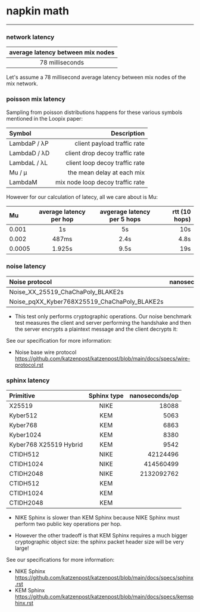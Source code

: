 
# napkin math

---



### network latency

| average latency between mix nodes |
| :---:                             |
| 78 milliseconds                   |

Let's assume a 78 millisecond average latency between mix nodes of the mix network.


### poisson mix latency

Sampling from poisson distributions happens for these various symbols mentioned
in the Loopix paper:

| Symbol | Description |
| :---   | ---:        |
| LambdaP / λP | client payload traffic rate |
| LambdaD / λD | client drop decoy traffic rate |
| LambdaL / λL | client loop decoy traffic rate |
| Mu / μ  | the mean delay at each mix |
| LambdaM | mix node loop decoy traffic rate |


However for our calculation of latecy, all we care about is Mu:

| Mu | average latency per hop | avgerage latency per 5 hops | rtt (10 hops) |
| :---   | :---:                   | :---: | ---:                                |
| 0.001 | 1s | 5s | 10s |
| 0.002 | 487ms | 2.4s | 4.8s |
| 0.0005 | 1.925s | 9.5s | 19s |


### noise latency

| Noise protocol | nanoseconds/op |
| :---           |  ---:          |
| Noise_XX_25519_ChaChaPoly_BLAKE2s | 28816 |
| Noise_pqXX_Kyber768X25519_ChaChaPoly_BLAKE2s | 94828 |


* This test only performs cryptographic operations. Our noise
benchmark test measures the client and server performing the handshake
and then the server encrypts a plaintext message and the client
decrypts it:

See our specification for more information:
* Noise base wire protocol https://github.com/katzenpost/katzenpost/blob/main/docs/specs/wire-protocol.rst


### sphinx latency

| Primitive | Sphinx type | nanoseconds/op |
| :---      |  :---:      |     ---:       |
| X25519 | NIKE | 18088 |
| Kyber512 | KEM | 5063 |
| Kyber768 | KEM | 6863 |
| Kyber1024 | KEM | 8380 |
| Kyber768 X25519 Hybrid | KEM | 9542 |
| CTIDH512 | NIKE | 42124496 |
| CTIDH1024 | NIKE | 414560499 |
| CTIDH2048 | NIKE | 2132092762 |
| CTIDH512 | KEM |  |
| CTIDH1024 | KEM |  |
| CTIDH2048 | KEM |  |

* NIKE Sphinx is slower than KEM Sphinx because NIKE Sphinx must perform
two public key operations per hop.

* However the other tradeoff is that KEM
Sphinx requires a much bigger cryptographic object size: the sphinx packet
header size will be very large!

See our specifications for more information:

* NIKE Sphinx https://github.com/katzenpost/katzenpost/blob/main/docs/specs/sphinx.rst
* KEM Sphinx https://github.com/katzenpost/katzenpost/blob/main/docs/specs/kemsphinx.rst
